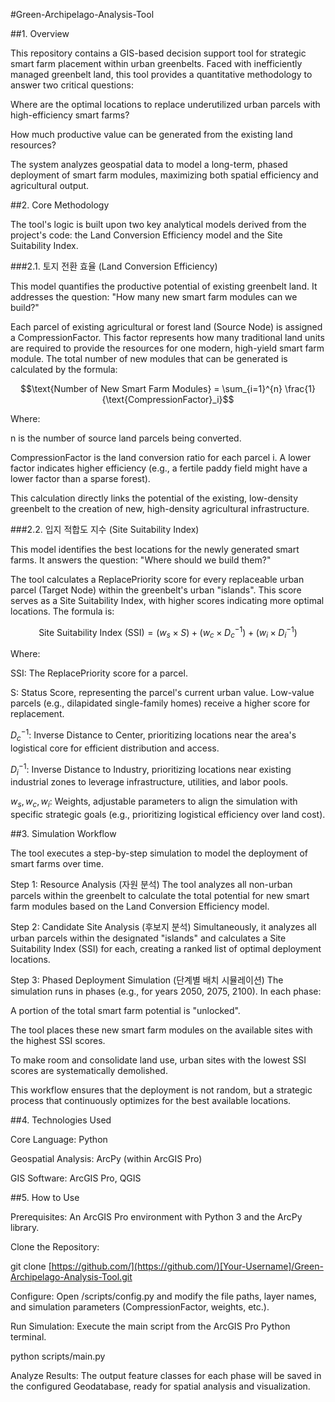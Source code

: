 #Green-Archipelago-Analysis-Tool

##1. Overview

This repository contains a GIS-based decision support tool for strategic smart farm placement within urban greenbelts. Faced with inefficiently managed greenbelt land, this tool provides a quantitative methodology to answer two critical questions:

Where are the optimal locations to replace underutilized urban parcels with high-efficiency smart farms?

How much productive value can be generated from the existing land resources?

The system analyzes geospatial data to model a long-term, phased deployment of smart farm modules, maximizing both spatial efficiency and agricultural output.

##2. Core Methodology

The tool's logic is built upon two key analytical models derived from the project's code: the Land Conversion Efficiency model and the Site Suitability Index.

###2.1. 토지 전환 효율 (Land Conversion Efficiency)

This model quantifies the productive potential of existing greenbelt land. It addresses the question: "How many new smart farm modules can we build?"

Each parcel of existing agricultural or forest land (Source Node) is assigned a CompressionFactor. This factor represents how many traditional land units are required to provide the resources for one modern, high-yield smart farm module. The total number of new modules that can be generated is calculated by the formula:

$$\text{Number of New Smart Farm Modules} = \sum_{i=1}^{n} \frac{1}{\text{CompressionFactor}_i}$$

Where:

n is the number of source land parcels being converted.

CompressionFactor is the land conversion ratio for each parcel i. A lower factor indicates higher efficiency (e.g., a fertile paddy field might have a lower factor than a sparse forest).

This calculation directly links the potential of the existing, low-density greenbelt to the creation of new, high-density agricultural infrastructure.

###2.2. 입지 적합도 지수 (Site Suitability Index)

This model identifies the best locations for the newly generated smart farms. It answers the question: "Where should we build them?"

The tool calculates a ReplacePriority score for every replaceable urban parcel (Target Node) within the greenbelt's urban "islands". This score serves as a Site Suitability Index, with higher scores indicating more optimal locations. The formula is:

$$\text{Site Suitability Index (SSI)} = (w_s \times S) + (w_c \times D_c^{-1}) + (w_i \times D_i^{-1})$$

Where:

SSI: The ReplacePriority score for a parcel.

S: Status Score, representing the parcel's current urban value. Low-value parcels (e.g., dilapidated single-family homes) receive a higher score for replacement.

$D_c^{-1}$: Inverse Distance to Center, prioritizing locations near the area's logistical core for efficient distribution and access.

$D_i^{-1}$: Inverse Distance to Industry, prioritizing locations near existing industrial zones to leverage infrastructure, utilities, and labor pools.

$w_s, w_c, w_i$: Weights, adjustable parameters to align the simulation with specific strategic goals (e.g., prioritizing logistical efficiency over land cost).

##3. Simulation Workflow

The tool executes a step-by-step simulation to model the deployment of smart farms over time.

Step 1: Resource Analysis (자원 분석)
The tool analyzes all non-urban parcels within the greenbelt to calculate the total potential for new smart farm modules based on the Land Conversion Efficiency model.

Step 2: Candidate Site Analysis (후보지 분석)
Simultaneously, it analyzes all urban parcels within the designated "islands" and calculates a Site Suitability Index (SSI) for each, creating a ranked list of optimal deployment locations.

Step 3: Phased Deployment Simulation (단계별 배치 시뮬레이션)
The simulation runs in phases (e.g., for years 2050, 2075, 2100). In each phase:

A portion of the total smart farm potential is "unlocked".

The tool places these new smart farm modules on the available sites with the highest SSI scores.

To make room and consolidate land use, urban sites with the lowest SSI scores are systematically demolished.

This workflow ensures that the deployment is not random, but a strategic process that continuously optimizes for the best available locations.

##4. Technologies Used

Core Language: Python

Geospatial Analysis: ArcPy (within ArcGIS Pro)

GIS Software: ArcGIS Pro, QGIS

##5. How to Use

Prerequisites: An ArcGIS Pro environment with Python 3 and the ArcPy library.

Clone the Repository:

git clone [https://github.com/](https://github.com/)[Your-Username]/Green-Archipelago-Analysis-Tool.git


Configure: Open /scripts/config.py and modify the file paths, layer names, and simulation parameters (CompressionFactor, weights, etc.).

Run Simulation: Execute the main script from the ArcGIS Pro Python terminal.

python scripts/main.py


Analyze Results: The output feature classes for each phase will be saved in the configured Geodatabase, ready for spatial analysis and visualization.
